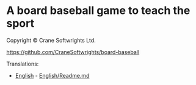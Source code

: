 # A board baseball game to teach the sport

Copyright © Crane Softwrights Ltd.

https://github.com/CraneSoftwrights/board-baseball

Translations:

- [English](English/README.md) - [English/Readme.md](English/README.md)

